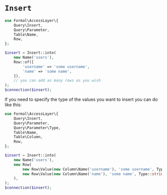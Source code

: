 # `Insert`

```php
use Formal\AccessLayer\{
    Query\Insert,
    Query\Parameter,
    Table\Name,
    Row,
};

$insert = Insert::into(
    new Name('users'),
    Row::of([
        'username' => 'some username',
        'name' => 'some name',
    ]),
    // you can add as many rows as you wish
);
$connection($insert);
```

If you need to specify the type of the values you want to insert you can do like this:

```php
use Formal\AccessLayer\{
    Query\Insert,
    Query\Parameter,
    Query\Parameter\Type,
    Table\Name,
    Table\Column,
    Row,
};

$insert = Insert::into(
    new Name('users'),
    new Row(
        new Row\Value(new Column\Name('username'), 'some username', Type::string),
        new Row\Value(new Column\Name('name'), 'some name', Type::string),
    ),
);
$connection($insert);
```
